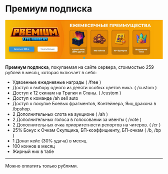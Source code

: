 # Премиум подписка

![прем](./assets/prem.jpg)

**Премиум подписка**, покупаемая на сайте сервера, стоимостью 259 рублей в месяц, которая включает в себя:

- Удвоенные ежедневные награды ( /free )
- Доступ к выбору одного из девяти особых цветов ника. ( /custom )
- Доступ к 12 скинам на Трапки и Станы. ( /custom )
- Доступ к команде /ah sell auto
- Доступ к покупке Боевых фрагментов, Контейнера, Яиц дракона в /bpshop.
- 2 Дополнительных слота на аукционе ( /ah )
- 2 Дополнительных голоса в голосовании за ивенты ( /vote )
- 2 Дополнительных очка приоритетности репортов на читеров. ( /cr )
- 25% Бонус к Очкам Скупщика, БП-коэффициенту, БП-очкам ( /b, /bp )
- 1 Донат кейс (30% удача) в месяц
- 100 коинов в месяц
- Жирный ник в табе

---

Можно оплатить только рублями.
